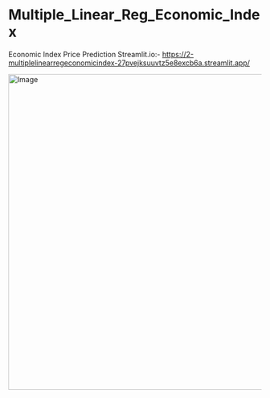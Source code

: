 # Multiple_Linear_Reg_Economic_Index
Economic Index Price Prediction
Streamlit.io:- https://2-multiplelinearregeconomicindex-27pvejksuuvtz5e8excb6a.streamlit.app/

<img width="939" height="627" alt="Image" src="https://github.com/user-attachments/assets/648b6ffb-2253-44ce-af6b-a966dfc6b6f5" />
